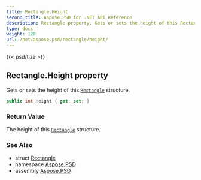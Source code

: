 ```yaml
---
title: Rectangle.Height
second_title: Aspose.PSD for .NET API Reference
description: Rectangle property. Gets or sets the height of this Rectangle structure
type: docs
weight: 120
url: /net/aspose.psd/rectangle/height/
---
```

{{< psd/tize >}}
## Rectangle.Height property

Gets or sets the height of this [`Rectangle`](../) structure.

```csharp
public int Height { get; set; }
```

### Return Value

The height of this [`Rectangle`](../) structure.

### See Also

* struct [Rectangle](../)
* namespace [Aspose.PSD](../../../aspose.psd/)
* assembly [Aspose.PSD](../../../)


